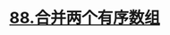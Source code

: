 # [88.合并两个有序数组](https://leetcode.cn/problems/merge-sorted-array/)

<SourceCode src="../.leetcode/88.合并两个有序数组.ts" />
